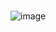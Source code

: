 
# 
![image](https://github.com/Davi-OS/CSharp/assets/112199758/fde109d2-492a-43b7-b6c1-48c3d5ef6b12)
